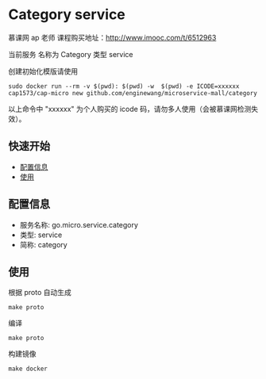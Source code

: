 # Category service 
慕课网 ap 老师 课程购买地址：http://www.imooc.com/t/6512963

当前服务 名称为 Category 类型 service 

创建初始化模版请使用

```
sudo docker run --rm -v $(pwd): $(pwd) -w  $(pwd) -e ICODE=xxxxxx cap1573/cap-micro new github.com/enginewang/microservice-mall/category
```
以上命令中 "xxxxxx" 为个人购买的 icode 码，请勿多人使用（会被慕课网检测失效）。

## 快速开始

- [配置信息](#配置信息)
- [使用](#使用)

## 配置信息

- 服务名称: go.micro.service.category
- 类型: service
- 简称: category

 

## 使用
根据 proto 自动生成
```
make proto
```

编译
```
make proto
```

构建镜像
```
make docker
```